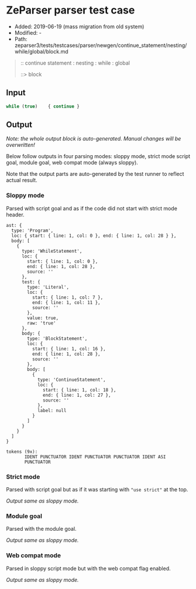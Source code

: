 # ZeParser parser test case

- Added: 2019-06-19 (mass migration from old system)
- Modified: -
- Path: zeparser3/tests/testcases/parser/newgen/continue_statement/nesting/while/global/block.md

> :: continue statement : nesting : while : global
>
> ::> block

## Input

`````js
while (true)    { continue }
`````

## Output

_Note: the whole output block is auto-generated. Manual changes will be overwritten!_

Below follow outputs in four parsing modes: sloppy mode, strict mode script goal, module goal, web compat mode (always sloppy).

Note that the output parts are auto-generated by the test runner to reflect actual result.

### Sloppy mode

Parsed with script goal and as if the code did not start with strict mode header.

`````
ast: {
  type: 'Program',
  loc: { start: { line: 1, col: 0 }, end: { line: 1, col: 28 } },
  body: [
    {
      type: 'WhileStatement',
      loc: {
        start: { line: 1, col: 0 },
        end: { line: 1, col: 28 },
        source: ''
      },
      test: {
        type: 'Literal',
        loc: {
          start: { line: 1, col: 7 },
          end: { line: 1, col: 11 },
          source: ''
        },
        value: true,
        raw: 'true'
      },
      body: {
        type: 'BlockStatement',
        loc: {
          start: { line: 1, col: 16 },
          end: { line: 1, col: 28 },
          source: ''
        },
        body: [
          {
            type: 'ContinueStatement',
            loc: {
              start: { line: 1, col: 18 },
              end: { line: 1, col: 27 },
              source: ''
            },
            label: null
          }
        ]
      }
    }
  ]
}

tokens (9x):
       IDENT PUNCTUATOR IDENT PUNCTUATOR PUNCTUATOR IDENT ASI
       PUNCTUATOR
`````

### Strict mode

Parsed with script goal but as if it was starting with `"use strict"` at the top.

_Output same as sloppy mode._

### Module goal

Parsed with the module goal.

_Output same as sloppy mode._

### Web compat mode

Parsed in sloppy script mode but with the web compat flag enabled.

_Output same as sloppy mode._

